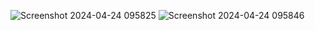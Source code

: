 ![Screenshot 2024-04-24 095825](https://github.com/mtkRakomane/Facebook-clone/assets/167293738/ff239ae7-7fb8-4255-91be-5146ffeefe04)
![Screenshot 2024-04-24 095846](https://github.com/mtkRakomane/Facebook-clone/assets/167293738/75f2ef02-b3d7-4181-8e61-f9d7b1c05607)

